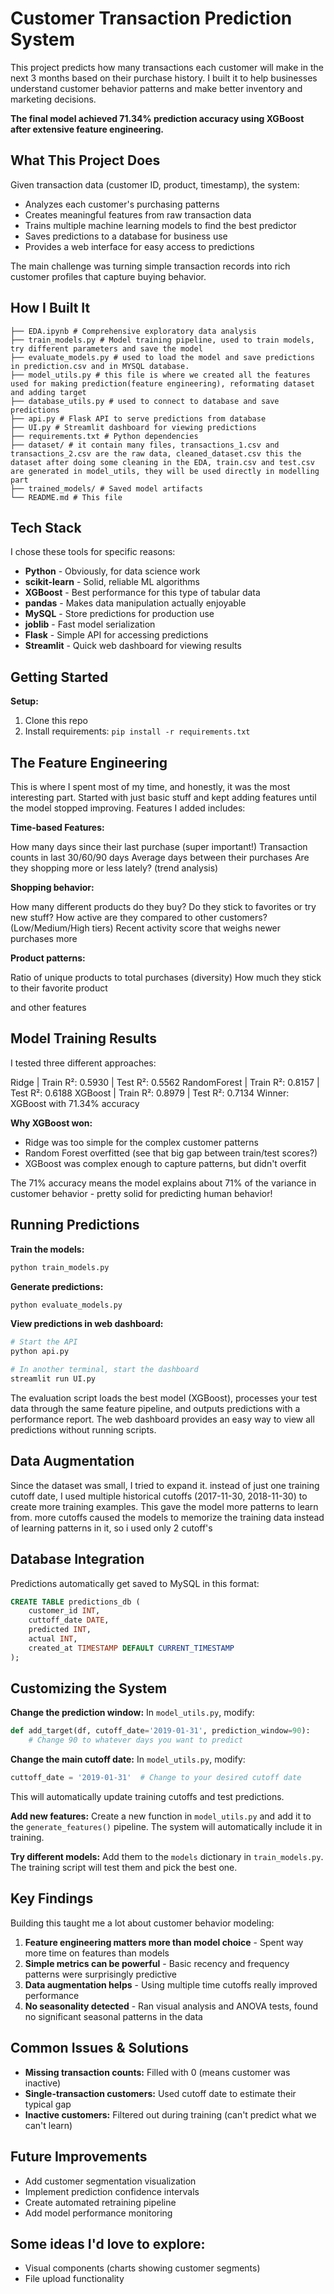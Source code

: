 # Customer Transaction Prediction System

This project predicts how many transactions each customer will make in the next 3 months based on their purchase history. I built it to help businesses understand customer behavior patterns and make better inventory and marketing decisions.

**The final model achieved 71.34% prediction accuracy using XGBoost after extensive feature engineering.**

## What This Project Does

Given transaction data (customer ID, product, timestamp), the system:

- Analyzes each customer's purchasing patterns
- Creates meaningful features from raw transaction data
- Trains multiple machine learning models to find the best predictor
- Saves predictions to a database for business use
- Provides a web interface for easy access to predictions

The main challenge was turning simple transaction records into rich customer profiles that capture buying behavior.

## How I Built It
    ├── EDA.ipynb # Comprehensive exploratory data analysis
    ├── train_models.py # Model training pipeline, used to train models, try different parameters and save the model 
    ├── evaluate_models.py # used to load the model and save predictions in prediction.csv and in MYSQL database.
    ├── model_utils.py # this file is where we created all the features used for making prediction(feature engineering), reformating dataset and adding target  
    ├── database_utils.py # used to connect to database and save predictions
    ├── api.py # Flask API to serve predictions from database
    ├── UI.py # Streamlit dashboard for viewing predictions
    ├── requirements.txt # Python dependencies
    ├── dataset/ # it contain many files, transactions_1.csv and transactions_2.csv are the raw data, cleaned_dataset.csv this the dataset after doing some cleaning in the EDA, train.csv and test.csv are generated in model_utils, they will be used directly in modelling part
    ├── trained_models/ # Saved model artifacts
    └── README.md # This file

## Tech Stack

I chose these tools for specific reasons:

- **Python** - Obviously, for data science work
- **scikit-learn** - Solid, reliable ML algorithms
- **XGBoost** - Best performance for this type of tabular data
- **pandas** - Makes data manipulation actually enjoyable
- **MySQL** - Store predictions for production use
- **joblib** - Fast model serialization
- **Flask** - Simple API for accessing predictions
- **Streamlit** - Quick web dashboard for viewing results

## Getting Started

**Setup:**

1. Clone this repo
2. Install requirements: `pip install -r requirements.txt`

## The Feature Engineering 

This is where I spent most of my time, and honestly, it was the most interesting part. Started with just basic stuff and kept adding features until the model stopped improving.
Features I added includes:

**Time-based Features:**

How many days since their last purchase (super important!)
Transaction counts in last 30/60/90 days
Average days between their purchases
Are they shopping more or less lately? (trend analysis)

**Shopping behavior:**

How many different products do they buy?
Do they stick to favorites or try new stuff?
How active are they compared to other customers? (Low/Medium/High tiers)
Recent activity score that weighs newer purchases more

**Product patterns:**

Ratio of unique products to total purchases (diversity)
How much they stick to their favorite product

and other features

## Model Training Results

I tested three different approaches:

Ridge         | Train R²: 0.5930 | Test R²: 0.5562
RandomForest  | Train R²: 0.8157 | Test R²: 0.6188
XGBoost       | Train R²: 0.8979 | Test R²: 0.7134
Winner: XGBoost with 71.34% accuracy

**Why XGBoost won:**
- Ridge was too simple for the complex customer patterns
- Random Forest overfitted (see that big gap between train/test scores?)
- XGBoost was complex enough to capture patterns, but didn't overfit

The 71% accuracy means the model explains about 71% of the variance in customer behavior - pretty solid for predicting human behavior!

## Running Predictions

**Train the models:**
```bash
python train_models.py
```

**Generate predictions:**
```bash
python evaluate_models.py
```

**View predictions in web dashboard:**
```bash
# Start the API
python api.py

# In another terminal, start the dashboard
streamlit run UI.py
```

The evaluation script loads the best model (XGBoost), processes your test data through the same feature pipeline, and outputs predictions with a performance report. The web dashboard provides an easy way to view all predictions without running scripts.

## Data Augmentation 

Since the dataset was small, I tried to expand it. instead of just one training cutoff date, I used multiple historical cutoffs (2017-11-30, 2018-11-30) to create more training examples. This gave the model more patterns to learn from. more cutoffs caused the models to memorize the training data instead of learning patterns in it, so i used only 2 cutoff's

## Database Integration

Predictions automatically get saved to MySQL in this format:

```sql
CREATE TABLE predictions_db (
    customer_id INT,
    cuttoff_date DATE,
    predicted INT,
    actual INT,
    created_at TIMESTAMP DEFAULT CURRENT_TIMESTAMP
);
```

## Customizing the System

**Change the prediction window:**
In `model_utils.py`, modify:
```python
def add_target(df, cutoff_date='2019-01-31', prediction_window=90):
    # Change 90 to whatever days you want to predict
```

**Change the main cutoff date:**
In `model_utils.py`, modify:
```python
cuttoff_date = '2019-01-31'  # Change to your desired cutoff date
```
This will automatically update training cutoffs and test predictions.

**Add new features:**
Create a new function in `model_utils.py` and add it to the `generate_features()` pipeline. The system will automatically include it in training.

**Try different models:**
Add them to the `models` dictionary in `train_models.py`. The training script will test them and pick the best one.

## Key Findings

Building this taught me a lot about customer behavior modeling:

1. **Feature engineering matters more than model choice** - Spent way more time on features than models
2. **Simple metrics can be powerful** - Basic recency and frequency patterns were surprisingly predictive
3. **Data augmentation helps** - Using multiple time cutoffs really improved performance
4. **No seasonality detected** - Ran visual analysis and ANOVA tests, found no significant seasonal patterns in the data

## Common Issues & Solutions

- **Missing transaction counts:** Filled with 0 (means customer was inactive)
- **Single-transaction customers:** Used cutoff date to estimate their typical gap
- **Inactive customers:** Filtered out during training (can't predict what we can't learn)

## Future Improvements

- Add customer segmentation visualization
- Implement prediction confidence intervals
- Create automated retraining pipeline
- Add model performance monitoring

## Some ideas I'd love to explore:
  - Visual components (charts showing customer segments)
  - File upload functionality



